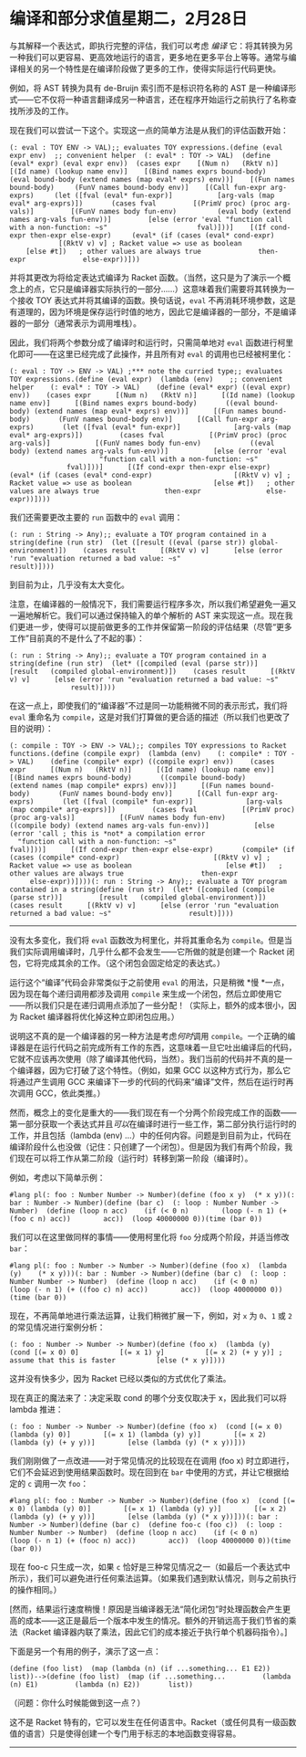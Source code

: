 # 编译和部分求值星期二，2月28日

与其解释一个表达式，即执行完整的评估，我们可以考虑 *编译* 它：将其转换为另一种我们可以更容易、更高效地运行的语言，更多地在更多平台上等等。通常与编译相关的另一个特性是在编译阶段做了更多的工作，使得实际运行代码更快。

例如，将 AST 转换为具有 de-Bruijn 索引而不是标识符名称的 AST 是一种编译形式——它不仅将一种语言翻译成另一种语言，还在程序开始运行之前执行了名称查找所涉及的工作。

现在我们可以尝试一下这个。实现这一点的简单方法是从我们的评估函数开始：

```
(: eval : TOY ENV -> VAL);; evaluates TOY expressions.(define (eval expr env)  ;; convenient helper  (: eval* : TOY -> VAL)  (define (eval* expr) (eval expr env))  (cases expr    [(Num n)   (RktV n)]    [(Id name) (lookup name env)]    [(Bind names exprs bound-body)     (eval bound-body (extend names (map eval* exprs) env))]    [(Fun names bound-body)     (FunV names bound-body env)]    [(Call fun-expr arg-exprs)     (let ([fval (eval* fun-expr)]           [arg-vals (map eval* arg-exprs)])       (cases fval         [(PrimV proc) (proc arg-vals)]         [(FunV names body fun-env)          (eval body (extend names arg-vals fun-env))]         [else (error 'eval "function call with a non-function: ~s"                      fval)]))]    [(If cond-expr then-expr else-expr)     (eval* (if (cases (eval* cond-expr)                  [(RktV v) v] ; Racket value => use as boolean                  [else #t])   ; other values are always true              then-expr              else-expr))]))
```

并将其更改为将给定表达式编译为 Racket 函数。（当然，这只是为了演示一个概念上的点，它只是编译器实际执行的一部分……）这意味着我们需要将其转换为一个接收 TOY 表达式并将其编译的函数。换句话说，`eval` 不再消耗环境参数，这是有道理的，因为环境是保存运行时值的地方，因此它是编译器的一部分，不是编译器的一部分（通常表示为调用堆栈）。

因此，我们将两个参数分成了编译时和运行时，只需简单地对 `eval` 函数进行柯里化即可——在这里已经完成了此操作，并且所有对 `eval` 的调用也已经被柯里化：

```
(: eval : TOY -> ENV -> VAL) ;*** note the curried type;; evaluates TOY expressions.(define (eval expr)  (lambda (env)    ;; convenient helper    (: eval* : TOY -> VAL)    (define (eval* expr) ((eval expr) env))    (cases expr      [(Num n)   (RktV n)]      [(Id name) (lookup name env)]      [(Bind names exprs bound-body)       ((eval bound-body) (extend names (map eval* exprs) env))]      [(Fun names bound-body)       (FunV names bound-body env)]      [(Call fun-expr arg-exprs)       (let ([fval (eval* fun-expr)]             [arg-vals (map eval* arg-exprs)])         (cases fval           [(PrimV proc) (proc arg-vals)]           [(FunV names body fun-env)            ((eval body) (extend names arg-vals fun-env))]           [else (error 'eval                        "function call with a non-function: ~s"                        fval)]))]      [(If cond-expr then-expr else-expr)       (eval* (if (cases (eval* cond-expr)                    [(RktV v) v] ; Racket value => use as boolean                    [else #t])   ; other values are always true                then-expr                else-expr))])))
```

我们还需要更改主要的 `run` 函数中的 `eval` 调用：

```
(: run : String -> Any);; evaluate a TOY program contained in a string(define (run str)  (let ([result ((eval (parse str)) global-environment)])    (cases result      [(RktV v) v]      [else (error 'run "evaluation returned a bad value: ~s"                   result)])))
```

到目前为止，几乎没有太大变化。

注意，在编译器的一般情况下，我们需要运行程序多次，所以我们希望避免一遍又一遍地解析它。我们可以通过保持输入的单个解析的 AST 来实现这一点。现在我们更进一步，使得可以提前做更多的工作并保留第一阶段的评估结果（尽管“更多工作”目前真的不是什么了不起的事）：

```
(: run : String -> Any);; evaluate a TOY program contained in a string(define (run str)  (let* ([compiled (eval (parse str))]         [result   (compiled global-environment)])    (cases result      [(RktV v) v]      [else (error 'run "evaluation returned a bad value: ~s"                   result)])))
```

在这一点上，即使我们的“编译器”不过是同一功能稍微不同的表示形式，我们将 `eval` 重命名为 `compile`，这是对我们打算做的更合适的描述（所以我们也更改了目的说明）：

```
(: compile : TOY -> ENV -> VAL);; compiles TOY expressions to Racket functions.(define (compile expr)  (lambda (env)    (: compile* : TOY -> VAL)    (define (compile* expr) ((compile expr) env))    (cases expr      [(Num n)   (RktV n)]      [(Id name) (lookup name env)]      [(Bind names exprs bound-body)       ((compile bound-body)        (extend names (map compile* exprs) env))]      [(Fun names bound-body)       (FunV names bound-body env)]      [(Call fun-expr arg-exprs)       (let ([fval (compile* fun-expr)]             [arg-vals (map compile* arg-exprs)])         (cases fval           [(PrimV proc) (proc arg-vals)]           [(FunV names body fun-env)            ((compile body) (extend names arg-vals fun-env))]           [else (error 'call ; this is *not* a compilation error                        "function call with a non-function: ~s"                        fval)]))]      [(If cond-expr then-expr else-expr)       (compile* (if (cases (compile* cond-expr)                       [(RktV v) v] ; Racket value => use as boolean                       [else #t])   ; other values are always true                   then-expr                   else-expr))])))(: run : String -> Any);; evaluate a TOY program contained in a string(define (run str)  (let* ([compiled (compile (parse str))]         [result   (compiled global-environment)])    (cases result      [(RktV v) v]      [else (error 'run "evaluation returned a bad value: ~s"                   result)])))
```

* * *

没有太多变化，我们将 `eval` 函数改为柯里化，并将其重命名为 `compile`。但是当我们实际调用编译时，几乎什么都不会发生——它所做的就是创建一个 Racket 闭包，它将完成其余的工作。（这个闭包会固定给定的表达式。）

运行这个“编译”代码会非常类似于之前使用 `eval` 的用法，只是稍微 *慢 *一点，因为现在每个递归调用都涉及调用 `compile` 来生成一个闭包，然后立即使用它——所以我们只是在递归调用点添加了一些分配！（实际上，额外的成本很小，因为 Racket 编译器将优化掉这种立即闭包应用。）

说明这不真的是一个编译器的另一种方法是考虑*何时*调用 `compile`。一个正确的编译器是在运行代码之前完成所有工作的东西，这意味着一旦它吐出编译后的代码，它就不应该再次使用（除了编译其他代码，当然）。我们当前的代码并不真的是一个编译器，因为它打破了这个特性。（例如，如果 GCC 以这种方式行为，那么它将通过产生调用 GCC 来编译下一步的代码的代码来“编译”文件，然后在运行时再次调用 GCC，依此类推。）

然而，概念上的变化是重大的——我们现在有一个分两个阶段完成工作的函数——第一部分获取一个表达式并且*可以*在编译时进行一些工作，第二部分执行运行时的工作，并且包括（lambda (env) …）中的任何内容。问题是到目前为止，代码在编译阶段什么也没做（记住：只创建了一个闭包）。但是因为我们有两个阶段，我们现在可以将工作从第二阶段（运行时）转移到第一阶段（编译时）。

例如，考虑以下简单示例：

```
#lang pl(: foo : Number Number -> Number)(define (foo x y)  (* x y))(: bar : Number -> Number)(define (bar c)  (: loop : Number Number -> Number)  (define (loop n acc)    (if (< 0 n)        (loop (- n 1) (+ (foo c n) acc))        acc))  (loop 40000000 0))(time (bar 0))
```

我们可以在这里做同样的事情——使用柯里化将 `foo` 分成两个阶段，并适当修改 `bar`：

```
#lang pl(: foo : Number -> Number -> Number)(define (foo x)  (lambda (y)    (* x y)))(: bar : Number -> Number)(define (bar c)  (: loop : Number Number -> Number)  (define (loop n acc)    (if (< 0 n)        (loop (- n 1) (+ ((foo c) n) acc))        acc))  (loop 40000000 0))(time (bar 0))
```

现在，不再简单地进行乘法运算，让我们稍微扩展一下，例如，对 `x` 为 `0`、`1` 或 `2` 的常见情况进行案例分析：

```
(: foo : Number -> Number -> Number)(define (foo x)  (lambda (y)    (cond [(= x 0) 0]          [(= x 1) y]          [(= x 2) (+ y y)] ; assume that this is faster          [else (* x y)])))
```

这并没有快多少，因为 Racket 已经以类似的方式优化了乘法。

现在真正的魔法来了：决定采取 cond 的哪个分支仅取决于 x，因此我们可以将 lambda 推进：

```
(: foo : Number -> Number -> Number)(define (foo x)  (cond [(= x 0) (lambda (y) 0)]        [(= x 1) (lambda (y) y)]        [(= x 2) (lambda (y) (+ y y))]        [else (lambda (y) (* x y))]))
```

我们刚刚做了一点改进——对于常见情况的比较现在在调用 (foo x) 时立即进行，它们不会延迟到使用结果函数时。现在回到在 `bar` 中使用的方式，并让它根据给定的 `c` 调用一次 `foo`：

```
#lang pl(: foo : Number -> Number -> Number)(define (foo x)  (cond [(= x 0) (lambda (y) 0)]        [(= x 1) (lambda (y) y)]        [(= x 2) (lambda (y) (+ y y))]        [else (lambda (y) (* x y))]))(: bar : Number -> Number)(define (bar c)  (define foo-c (foo c))  (: loop : Number Number -> Number)  (define (loop n acc)    (if (< 0 n)        (loop (- n 1) (+ (fooc n) acc))        acc))  (loop 40000000 0))(time (bar 0))
```

现在 foo-c 只生成一次，如果 `c` 恰好是三种常见情况之一（如最后一个表达式中所示），我们可以避免进行任何乘法运算。（如果我们遇到默认情况，则与之前执行的操作相同。）

[然而，结果运行速度稍慢！原因是当编译器无法“简化闭包”时处理函数会产生更高的成本——这正是最后一个版本中发生的情况。额外的开销远高于我们节省的乘法（Racket 编译器内联了乘法，因此它们的成本接近于执行单个机器码指令）。]

下面是另一个有用的例子，演示了这一点：

```
(define (foo list)  (map (lambda (n) (if ...something... E1 E2))       list))-->(define (foo list)  (map (if ...something...         (lambda (n) E1)         (lambda (n) E2))       list))
```

（问题：你什么时候能做到这一点？）

这不是 Racket 特有的，它可以发生在任何语言中。Racket（或任何具有一级函数值的语言）只是使得创建一个专门用于标志的本地函数变得容易。

* * *
